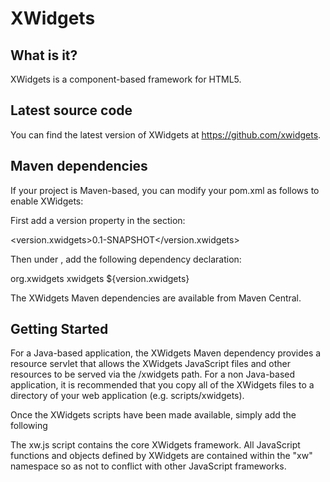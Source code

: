 XWidgets
========

What is it?
-----------
XWidgets is a component-based framework for HTML5.

Latest source code
------------------
You can find the latest version of XWidgets at https://github.com/xwidgets.

Maven dependencies
------------------
If your project is Maven-based, you can modify your pom.xml as follows to enable XWidgets:

First add a version property in the <properties> section:

  <version.xwidgets>0.1-SNAPSHOT</version.xwidgets>

Then under <dependencies>, add the following dependency declaration:

  <dependency>
    <groupId>org.xwidgets</groupId>
    <artifactId>xwidgets</artifactId>
    <version>${version.xwidgets}</version>
  </dependency>
  
The XWidgets Maven dependencies are available from Maven Central.

Getting Started
---------------
For a Java-based application, the XWidgets Maven dependency provides a resource servlet that allows the XWidgets JavaScript files and other resources to be served via the /xwidgets path.  For a non Java-based application, it is recommended that you copy all of the XWidgets files to a directory of your web application (e.g. scripts/xwidgets).

Once the XWidgets scripts have been made available, simply add the following <script> tag to the <head> section of your html source, adjusting the src value as necessary:

<html>
  <head>
    <script src="xwidgets/xw.js" type="text/javascript"></script>
  </head>
  <body>
  
  </body>
</html>

The xw.js script contains the core XWidgets framework.  All JavaScript functions and objects defined by XWidgets are contained within the "xw" namespace so as not to conflict with other JavaScript frameworks.

